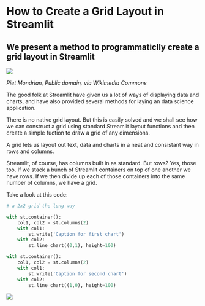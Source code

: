 # How to Create a Grid Layout in Streamlit

## We present a method to programmaticlly create a grid layout in Streamlit

![](https://github.com/alanjones2/Alan-Jones-article-code/raw/master/stgrid/images/1_23w13JLGqofbNLlDajur5A.jpeg)

_Piet Mondrian, Public domain, via Wikimedia Commons_

The good folk at Streamlit have given us a lot of ways of displaying data and charts, and have also provided several methods for laying an data science application.

There is no native grid layout. But this is easily solved and we shall see how we can construct a grid using standard Streamlit layout functions and then create a simple fuction to draw a grid of any dimensions.

A grid lets us layout out text, data and charts in a neat and consistant way in rows and columns.

Streamlit, of course, has columns built in as standard. But rows? Yes, those too. If we stack a bunch of Streamlit containers on top of one another we have rows. If we then divide up each of those containers into the same number of columns, we have a grid.

Take a look at this code:

```` Python
# a 2x2 grid the long way

with st.container():
    col1, col2 = st.columns(2)
    with col1:
        st.write('Caption for first chart')
    with col2:
        st.line_chart((0,1), height=100)

with st.container():
    col1, col2 = st.columns(2)
    with col1:
        st.write('Caption for second chart')
    with col2:
        st.line_chart((1,0), height=100)

````

![](https://github.com/alanjones2/Alan-Jones-article-code/raw/master/stgrid/images/Screenshot2x2grip.png)
